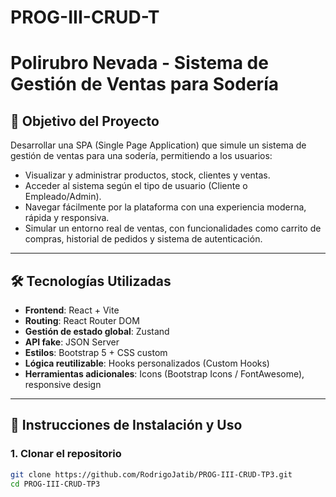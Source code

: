 # PROG-III-CRUD-T

# Polirubro Nevada - Sistema de Gestión de Ventas para Sodería

## 🧾 Objetivo del Proyecto

Desarrollar una SPA (Single Page Application) que simule un sistema de gestión de ventas para una sodería, permitiendo a los usuarios:

- Visualizar y administrar productos, stock, clientes y ventas.
- Acceder al sistema según el tipo de usuario (Cliente o Empleado/Admin).
- Navegar fácilmente por la plataforma con una experiencia moderna, rápida y responsiva.
- Simular un entorno real de ventas, con funcionalidades como carrito de compras, historial de pedidos y sistema de autenticación.

---

## 🛠️ Tecnologías Utilizadas

- **Frontend**: React + Vite
- **Routing**: React Router DOM
- **Gestión de estado global**: Zustand
- **API fake**: JSON Server
- **Estilos**: Bootstrap 5 + CSS custom
- **Lógica reutilizable**: Hooks personalizados (Custom Hooks)
- **Herramientas adicionales**: Icons (Bootstrap Icons / FontAwesome), responsive design

---

## 🚀 Instrucciones de Instalación y Uso

### 1. Clonar el repositorio

```bash
git clone https://github.com/RodrigoJatib/PROG-III-CRUD-TP3.git
cd PROG-III-CRUD-TP3
